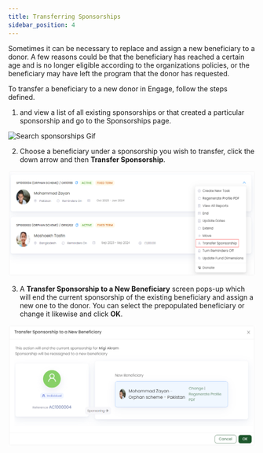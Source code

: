 ```yaml
---
title: Transferring Sponsorships
sidebar_position: 4
--- 
```


Sometimes it can be necessary to replace and assign a new beneficiary to a donor. A few reasons could be that the beneficiary has reached a certain age and is no longer eligible according to the organizations policies, or the beneficiary may have left the program that the donor has requested.

To transfer a beneficiary to a new donor in Engage, follow the steps defined.

1. <K2Link route="" text="Search for a sponsorship" isInternal/> and view a list of all existing sponsorships or <K2Link route="docs/engage/accounts/searching-accounts/" text="search for an account" isInternal/> that created a particular sponsorship and go to the Sponsorships page.

![Search sponsorships Gif](./search-sponsorship-ways.gif)

2. Choose a beneficiary under a sponsorship you wish to transfer, click the down arrow and then **Transfer Sponsorship**.

![Click transfer](./click-transfer-sponsorship.png)

3. A **Transfer Sponsorship to a New Beneficiary** screen pops-up which will end the current sponsorship of the existing beneficiary and assign a new one to the donor. You can select the prepopulated beneficiary or change it likewise and click **OK**.

![Transfer beneficiary screen](./transfer-beneficiary-screen.png)


